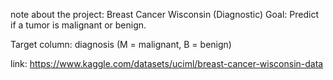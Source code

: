note about the project: Breast Cancer Wisconsin (Diagnostic)
Goal: Predict if a tumor is malignant or benign.

Target column: diagnosis (M = malignant, B = benign)

link: https://www.kaggle.com/datasets/uciml/breast-cancer-wisconsin-data


